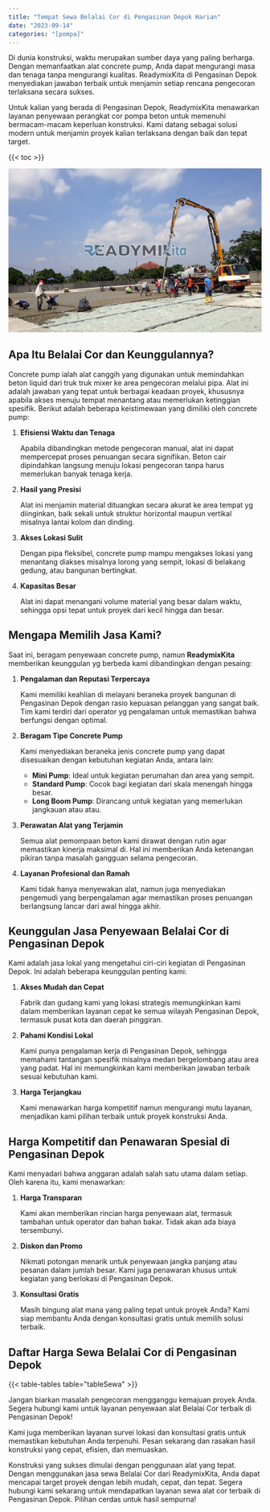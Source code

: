 ```yaml
---
title: "Tempat Sewa Belalai Cor di Pengasinan Depok Harian"
date: "2023-09-14"
categories: "[pompa]"
---
```


Di dunia konstruksi, waktu merupakan sumber daya yang paling berharga. Dengan memanfaatkan alat concrete pump, Anda dapat mengurangi masa dan tenaga tanpa mengurangi kualitas. ReadymixKita di Pengasinan Depok menyediakan jawaban terbaik untuk menjamin setiap rencana pengecoran terlaksana secara sukses.

Untuk kalian yang berada di Pengasinan Depok, ReadymixKita menawarkan layanan penyewaan perangkat cor pompa beton untuk memenuhi bermacam-macam keperluan konstruksi. Kami datang sebagai solusi modern untuk menjamin proyek kalian terlaksana dengan baik dan tepat target.

{{< toc >}}

![Tempat Sewa Belalai Cor di Pengasinan Depok Harian](/images/pompa/sewa-pompa-11.jpg)

## Apa Itu Belalai Cor dan Keunggulannya?

Concrete pump ialah alat canggih yang digunakan untuk memindahkan beton liquid dari truk truk mixer ke area pengecoran melalui pipa. Alat ini adalah jawaban yang tepat untuk berbagai keadaan proyek, khususnya apabila akses menuju tempat menantang atau memerlukan ketinggian spesifik. Berikut adalah beberapa keistimewaan yang dimiliki oleh concrete pump:

1. **Efisiensi Waktu dan Tenaga**

   Apabila dibandingkan metode pengecoran manual, alat ini dapat mempercepat proses penuangan secara signifikan. Beton cair dipindahkan langsung menuju lokasi pengecoran tanpa harus memerlukan banyak tenaga kerja.

2. **Hasil yang Presisi**

   Alat ini menjamin material dituangkan secara akurat ke area tempat yg diinginkan, baik sekali untuk struktur horizontal maupun vertikal misalnya lantai kolom dan dinding.

3. **Akses Lokasi Sulit**

   Dengan pipa fleksibel, concrete pump mampu mengakses lokasi yang menantang diakses misalnya lorong yang sempit, lokasi di belakang gedung, atau bangunan bertingkat.

4. **Kapasitas Besar**

   Alat ini dapat menangani volume material yang besar dalam waktu, sehingga opsi tepat untuk proyek dari kecil hingga dan besar.

## Mengapa Memilih Jasa Kami?

Saat ini, beragam penyewaan concrete pump, namun **ReadymixKita** memberikan keunggulan yg berbeda kami dibandingkan dengan pesaing:

1. **Pengalaman dan Reputasi Terpercaya**

   Kami memiliki keahlian di melayani beraneka proyek bangunan di Pengasinan Depok dengan rasio kepuasan pelanggan yang sangat baik. Tim kami terdiri dari operator yg pengalaman untuk memastikan bahwa berfungsi dengan optimal.

2. **Beragam Tipe Concrete Pump**

   Kami menyediakan beraneka jenis concrete pump yang dapat disesuaikan dengan kebutuhan kegiatan Anda, antara lain:
   - **Mini Pump**: Ideal untuk kegiatan perumahan dan area yang sempit.
   - **Standard Pump**: Cocok bagi kegiatan dari skala menengah hingga besar.
   - **Long Boom Pump**: Dirancang untuk kegiatan yang memerlukan jangkauan atau atau.

3. **Perawatan Alat yang Terjamin**

   Semua alat pemompaan beton kami dirawat dengan rutin agar memastikan kinerja maksimal di. Hal ini memberikan Anda ketenangan pikiran tanpa masalah gangguan selama pengecoran.

4. **Layanan Profesional dan Ramah**

   Kami tidak hanya menyewakan alat, namun juga menyediakan pengemudi yang berpengalaman agar memastikan proses penuangan berlangsung lancar dari awal hingga akhir.

## Keunggulan Jasa Penyewaan Belalai Cor di Pengasinan Depok

Kami adalah jasa lokal yang mengetahui ciri-ciri kegiatan di Pengasinan Depok. Ini adalah beberapa keunggulan penting kami:

1. **Akses Mudah dan Cepat**

   Fabrik dan gudang kami yang lokasi strategis memungkinkan kami dalam memberikan layanan cepat ke semua wilayah Pengasinan Depok, termasuk pusat kota dan daerah pinggiran.

2. **Pahami Kondisi Lokal**

   Kami punya pengalaman kerja di Pengasinan Depok, sehingga memahami tantangan spesifik misalnya medan bergelombang atau area yang padat. Hal ini memungkinkan kami memberikan jawaban terbaik sesuai kebutuhan kami.

3. **Harga Terjangkau**

   Kami menawarkan harga kompetitif namun mengurangi mutu layanan, menjadikan kami pilihan terbaik untuk proyek konstruksi Anda.

## Harga Kompetitif dan Penawaran Spesial di Pengasinan Depok

Kami menyadari bahwa anggaran adalah salah satu utama dalam setiap. Oleh karena itu, kami menawarkan:

1. **Harga Transparan**

   Kami akan memberikan rincian harga penyewaan alat, termasuk tambahan untuk operator dan bahan bakar. Tidak akan ada biaya tersembunyi.

2. **Diskon dan Promo**

   Nikmati potongan menarik untuk penyewaan jangka panjang atau pesanan dalam jumlah besar. Kami juga penawaran khusus untuk kegiatan yang berlokasi di Pengasinan Depok.

3. **Konsultasi Gratis**

   Masih bingung alat mana yang paling tepat untuk proyek Anda? Kami siap membantu Anda dengan konsultasi gratis untuk memilih solusi terbaik.

## Daftar Harga Sewa Belalai Cor di Pengasinan Depok

{{< table-tables table="tableSewa" >}}

Jangan biarkan masalah pengecoran mengganggu kemajuan proyek Anda. Segera hubungi kami untuk layanan penyewaan alat Belalai Cor terbaik di Pengasinan Depok!

Kami juga memberikan layanan survei lokasi dan konsultasi gratis untuk memastikan kebutuhan Anda terpenuhi. Pesan sekarang dan rasakan hasil konstruksi yang cepat, efisien, dan memuaskan.

Konstruksi yang sukses dimulai dengan penggunaan alat yang tepat. Dengan menggunakan jasa sewa Belalai Cor dari ReadymixKita, Anda dapat mencapai target proyek dengan lebih mudah, cepat, dan tepat. Segera hubungi kami sekarang untuk mendapatkan layanan sewa alat cor terbaik di Pengasinan Depok. Pilihan cerdas untuk hasil sempurna!